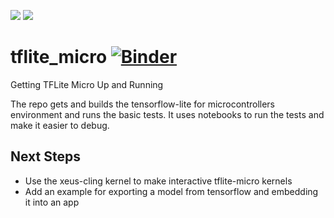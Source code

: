 ![](https://github.com/kmader/tflite_micro/workflows/compile/badge.svg)
![](https://github.com/kmader/tflite_micro/workflows/test_demo_app/badge.svg)

# tflite_micro [![Binder](https://mybinder.org/badge_logo.svg)](https://mybinder.org/v2/gh/kmader/tflite_micro/master)
Getting TFLite Micro Up and Running

The repo gets and builds the tensorflow-lite for microcontrollers environment and runs the basic tests. It uses notebooks to run the tests and make it easier to debug.

## Next Steps
- Use the xeus-cling kernel to make interactive tflite-micro kernels
- Add an example for exporting a model from tensorflow and embedding it into an app
